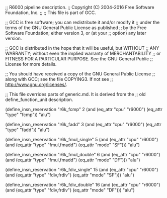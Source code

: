 ;; R6000 pipeline description.
;;   Copyright (C) 2004-2016 Free Software Foundation, Inc.
;;
;; This file is part of GCC.

;; GCC is free software; you can redistribute it and/or modify it
;; under the terms of the GNU General Public License as published
;; by the Free Software Foundation; either version 3, or (at your
;; option) any later version.

;; GCC is distributed in the hope that it will be useful, but WITHOUT
;; ANY WARRANTY; without even the implied warranty of MERCHANTABILITY
;; or FITNESS FOR A PARTICULAR PURPOSE.  See the GNU General Public
;; License for more details.

;; You should have received a copy of the GNU General Public License
;; along with GCC; see the file COPYING3.  If not see
;; <http://www.gnu.org/licenses/>.


;; This file overrides parts of generic.md.  It is derived from the
;; old define_function_unit description.

(define_insn_reservation "r6k_fcmp" 2
  (and (eq_attr "cpu" "r6000")
       (eq_attr "type" "fcmp"))
  "alu")

(define_insn_reservation "r6k_fadd" 3
  (and (eq_attr "cpu" "r6000")
       (eq_attr "type" "fadd"))
  "alu")

(define_insn_reservation "r6k_fmul_single" 5
  (and (eq_attr "cpu" "r6000")
       (and (eq_attr "type" "fmul,fmadd")
	    (eq_attr "mode" "SF")))
  "alu")

(define_insn_reservation "r6k_fmul_double" 6
  (and (eq_attr "cpu" "r6000")
       (and (eq_attr "type" "fmul,fmadd")
	    (eq_attr "mode" "DF")))
  "alu")

(define_insn_reservation "r6k_fdiv_single" 15
  (and (eq_attr "cpu" "r6000")
       (and (eq_attr "type" "fdiv,frdiv")
	    (eq_attr "mode" "SF")))
  "alu")

(define_insn_reservation "r6k_fdiv_double" 16
  (and (eq_attr "cpu" "r6000")
       (and (eq_attr "type" "fdiv,frdiv")
	    (eq_attr "mode" "DF")))
  "alu")
